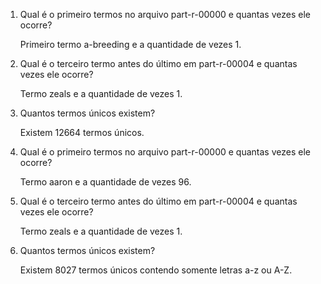 <ol>
	<li><p>Qual é o primeiro termos no arquivo part-r-00000 e quantas vezes ele ocorre?</p>
	<p>Primeiro termo a-breeding e a quantidade de vezes 1.</p></li>
	<li><p>Qual é o terceiro termo antes do último em part-r-00004 e quantas vezes ele ocorre?</p>
	<p>Termo zeals e a quantidade de vezes 1.</p></li>
	<li><p>Quantos termos únicos existem?</p>
	<p>Existem 12664 termos únicos.</p></li>
	<li><p>Qual é o primeiro termos no arquivo part-r-00000 e quantas vezes ele ocorre?</p>
	<p>Termo aaron e a quantidade de vezes 96.</p></li>
	<li><p>Qual é o terceiro termo antes do último em part-r-00004 e quantas vezes ele ocorre?</p>
	<p>Termo zeals e a quantidade de vezes 1.</p></li>
	<li><p>Quantos termos únicos existem?</p>
	<p>Existem 8027 termos únicos contendo somente letras a-z ou A-Z.</p></li>
</ol>

